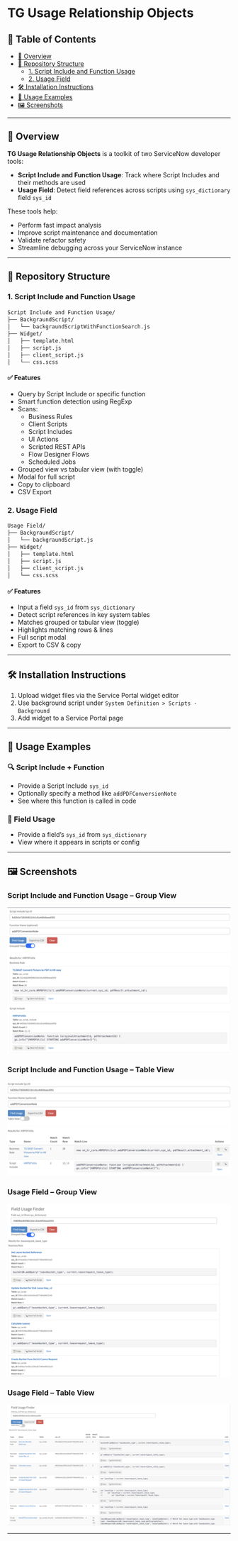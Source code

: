 # TG Usage Relationship Objects

## 📑 Table of Contents
- [📖 Overview](#overview)
- [📁 Repository Structure](#repository-structure)
  - [1. Script Include and Function Usage](#1-script-include-and-function-usage)
  - [2. Usage Field](#2-usage-field)
- [🛠️ Installation Instructions](#installation-instructions)
- [🚀 Usage Examples](#usage-examples)
- [🖼️ Screenshots](#screenshots)

---

## 📖 Overview

**TG Usage Relationship Objects** is a toolkit of two ServiceNow developer tools:

- **Script Include and Function Usage**: Track where Script Includes and their methods are used
- **Usage Field**: Detect field references across scripts using `sys_dictionary` field `sys_id`

These tools help:
- Perform fast impact analysis
- Improve script maintenance and documentation
- Validate refactor safety
- Streamline debugging across your ServiceNow instance

---

## 📁 Repository Structure

### 1. Script Include and Function Usage

```
Script Include and Function Usage/
├── BackgraundScript/
│   └── backgraundScriptWithFunctionSearch.js
├── Widget/
│   ├── template.html
│   ├── script.js
│   ├── client_script.js
│   └── css.scss
```

#### ✅ Features
- Query by Script Include or specific function
- Smart function detection using RegExp
- Scans:
  - Business Rules
  - Client Scripts
  - Script Includes
  - UI Actions
  - Scripted REST APIs
  - Flow Designer Flows
  - Scheduled Jobs
- Grouped view vs tabular view (with toggle)
- Modal for full script
- Copy to clipboard
- CSV Export

### 2. Usage Field

```
Usage Field/
├── BackgraundScript/
│   └── backgraundScript.js
├── Widget/
│   ├── template.html
│   ├── script.js
│   ├── client_script.js
│   └── css.scss
```

#### ✅ Features
- Input a field `sys_id` from `sys_dictionary`
- Detect script references in key system tables
- Matches grouped or tabular view (toggle)
- Highlights matching rows & lines
- Full script modal
- Export to CSV & copy

---

## 🛠️ Installation Instructions

1. Upload widget files via the Service Portal widget editor
2. Use background script under `System Definition > Scripts - Background`
3. Add widget to a Service Portal page

---

## 🚀 Usage Examples

### 🔍 Script Include + Function
- Provide a Script Include `sys_id`
- Optionally specify a method like `addPDFConversionNote`
- See where this function is called in code

### 📘 Field Usage
- Provide a field’s `sys_id` from `sys_dictionary`
- View where it appears in scripts or config

---

## 🖼️ Screenshots

### Script Include and Function Usage – Group View
![Group View](https://github.com/ServiceNow-Tsvetomir-PDI-Lab/TG-Usage-Relationship-Objects/raw/main/Images/Script%20Include%20and%20Function%20Usage%20Group%20Mode.png)

### Script Include and Function Usage – Table View
![Table View](https://github.com/ServiceNow-Tsvetomir-PDI-Lab/TG-Usage-Relationship-Objects/raw/main/Images/Script%20Include%20and%20Function%20Usage%20Table%20Mode.png)

### Usage Field – Group View
![Group View](https://github.com/ServiceNow-Tsvetomir-PDI-Lab/TG-Usage-Relationship-Objects/raw/main/Images/Usage%20Field%20Group%20Mode.png)

### Usage Field – Table View
![Table View](https://github.com/ServiceNow-Tsvetomir-PDI-Lab/TG-Usage-Relationship-Objects/raw/main/Images/Usage%20Field%20Table%20Mode.png)

---
